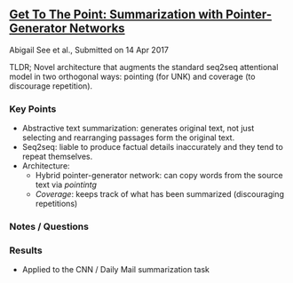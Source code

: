 ## [Get To The Point: Summarization with Pointer-Generator Networks](https://arxiv.org/abs/1704.04368)
Abigail See et al., Submitted on 14 Apr 2017

TLDR; Novel architecture that augments the standard seq2seq attentional model in two orthogonal ways: pointing (for UNK) and coverage (to discourage repetition).

### Key Points
* Abstractive text summarization: generates original text, not just selecting and rearranging passages form the original text.
* Seq2seq: liable to produce factual details inaccurately and they tend to repeat themselves.
* Architecture:
    * Hybrid pointer-generator network: can copy words from the source text via *pointintg*
    * *Coverage*: keeps track of what has been summarized (discouraging repetitions)

### Notes / Questions

### Results
* Applied to the CNN / Daily Mail summarization task

